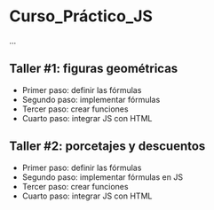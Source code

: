 # Curso_Práctico_JS

...

## Taller #1: figuras geométricas

- Primer paso: definir las fórmulas
- Segundo paso: implementar fórmulas
- Tercer paso: crear funciones
- Cuarto paso: integrar JS con HTML

## Taller #2: porcetajes y descuentos

- Primer paso: definir las fórmulas
- Segundo paso: implementar fórmulas en JS
- Tercer paso: crear funciones
- Cuarto paso: integrar JS con HTML
